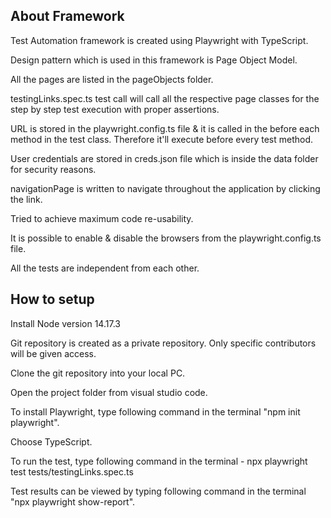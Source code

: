 ## About Framework

Test Automation framework is created using Playwright with TypeScript.

Design pattern which is used in this framework is Page Object Model.

All the pages are listed in the pageObjects folder.

testingLinks.spec.ts test call will call all the respective page classes for the step by step test execution with proper assertions.

URL is stored in the playwright.config.ts file & it is called in the before each method in the test class. Therefore it'll execute before every test method.

User credentials are stored in creds.json file which is inside the data folder for security reasons.

navigationPage is written to navigate throughout the application by clicking the link.

Tried to achieve maximum code re-usability.

It is possible to enable & disable the browsers from the playwright.config.ts file.

All the tests are independent from each other.

## How to setup

Install Node version 14.17.3

Git repository is created as a private repository. Only specific contributors will be given access.

Clone the git repository into your local PC.

Open the project folder from visual studio code.

To install Playwright, type following command in the terminal "npm init playwright".

Choose TypeScript.

To run the test, type following command in the terminal - npx playwright test tests/testingLinks.spec.ts

Test results can be viewed by typing following command in the terminal "npx playwright show-report".